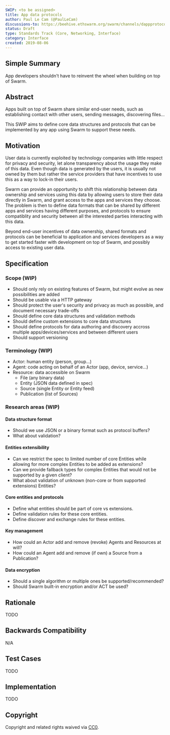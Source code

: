 ```yaml
---
SWIP: <to be assigned>
title: App data protocols
author: Paul Le Cam (@PaulLeCam)
discussions-to: https://beehive.ethswarm.org/swarm/channels/dappprotocols
status: Draft
type: Standards Track (Core, Networking, Interface)
category: Interface
created: 2019-08-06
---
```


<!--You can leave these HTML comments in your merged SWIP and delete the visible duplicate text guides, they will not appear and may be helpful to refer to if you edit it again. This is the suggested template for new SWIPs. Note that a SWIP number will be assigned by an editor. When opening a pull request to submit your SWIP, please use an abbreviated title in the filename, `SWIP-draft_title_abbrev.md`. The title should be 44 characters or less.-->

## Simple Summary

<!--"If you can't explain it simply, you don't understand it well enough." Provide a simplified and layman-accessible explanation of the SWIP.-->

App developers shouldn't have to reinvent the wheel when building on top of Swarm.

## Abstract

<!--A short (~200 word) description of the technical issue being addressed.-->

Apps built on top of Swarm share similar end-user needs, such as establishing contact with other users, sending messages, discovering files...

This SWIP aims to define core data structures and protocols that can be implemented by any app using Swarm to support these needs.

## Motivation

<!--The motivation is critical for SWIPs that want to change the Swarm protocol. It should clearly explain why the existing protocol specification is inadequate to address the problem that the SWIP solves. SWIP submissions without sufficient motivation may be rejected outright.-->

User data is currently exploited by technology companies with little respect for privacy and security, let alone transparency about the usage they make of this data.
Even though data is generated by the users, it is usually not owned by them but rather the service providers that have incentives to use this as a way to lock-in their users.

Swarm can provide an opportunity to shift this relationship between data ownership and services using this data by allowing users to store their data directly in Swarm, and grant access to the apps and services they choose.
The problem is then to define data formats that can be shared by different apps and services having different purposes, and protocols to ensure compatiblity and security between all the interested parties interacting with this data.

Beyond end-user incentives of data ownership, shared formats and protocols can be beneficial to application and services developers as a way to get started faster with development on top of Swarm, and possibly access to existing user data.

## Specification

<!--The technical specification should describe the syntax and semantics of any new feature. The specification should be detailed enough to allow competing, interoperable implementations for the current Swarm platform and future client implementations.-->

### Scope (WIP)

- Should only rely on existing features of Swarm, but might evolve as new possibilities are added
- Should be usable via a HTTP gateway
- Should protect the user's security and privacy as much as possible, and document necessary trade-offs
- Should define core data structures and validation methods
- Should define custom extensions to core data structures
- Should define protocols for data authoring and discovery accross multiple apps/devices/services and between different users
- Should support versioning

### Terminology (WIP)

- Actor: human entity (person, group...)
- Agent: code acting on behalf of an Actor (app, device, service...)
- Resource: data accessible on Swarm
  - File (any binary data)
  - Entity (JSON data defined in spec)
  - Source (single Entity or Entity feed)
  - Publication (list of Sources)

### Research areas (WIP)

#### Data structure format

- Should we use JSON or a binary format such as protocol buffers?
- What about validation?

#### Entities extensibility

- Can we restrict the spec to limited number of core Entities while allowing for more complex Entities to be added as extensions?
- Can we provide fallback types for complex Entities that would not be supported by a given client?
- What about validation of unknown (non-core or from supported extensions) Entities?

#### Core entities and protocols

- Define what entities should be part of core vs extensions.
- Define validation rules for these core entities.
- Define discover and exchange rules for these entities.

#### Key management

- How could an Actor add and remove (revoke) Agents and Resources at will?
- How could an Agent add and remove (if own) a Source from a Publication?

#### Data encryption

- Should a single algorithm or multiple ones be supported/recommended?
- Should Swarm built-in encryption and/or ACT be used?

## Rationale

<!--The rationale fleshes out the specification by describing what motivated the design and why particular design decisions were made. It should describe alternate designs that were considered and related work, e.g. how the feature is supported in other languages. The rationale may also provide evidence of consensus within the community, and should discuss important objections or concerns raised during discussion.-->

TODO

## Backwards Compatibility

<!--All SWIPs that introduce backwards incompatibilities must include a section describing these incompatibilities and their severity. The SWIP must explain how the author proposes to deal with these incompatibilities. SWIP submissions without a sufficient backwards compatibility treatise may be rejected outright.-->

N/A

## Test Cases

<!--Test cases for an implementation are mandatory for SWIPs that are affecting changes to data and message formats. Other SWIPs can choose to include links to test cases if applicable.-->

TODO

## Implementation

<!--The implementations must be completed before any SWIP is given status "Final", but it need not be completed before the SWIP is accepted. While there is merit to the approach of reaching consensus on the specification and rationale before writing code, the principle of "rough consensus and running code" is still useful when it comes to resolving many discussions of API details.-->

TODO

## Copyright

Copyright and related rights waived via [CC0](https://creativecommons.org/publicdomain/zero/1.0/).
